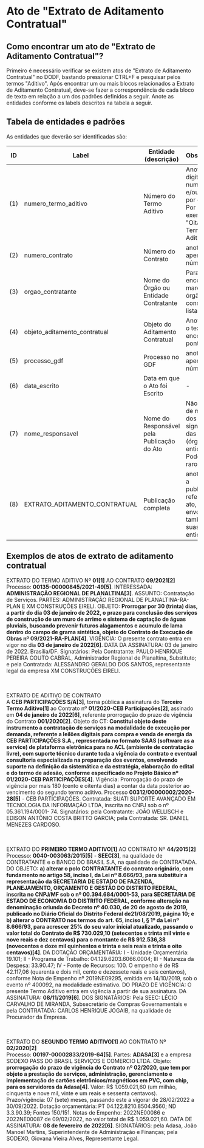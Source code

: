 # Ato de "Extrato de Aditamento Contratual"


## Como encontrar um ato de "Extrato de Aditamento Contratual"?

Primeiro é necessário verificar se existem atos de "Extrato de Aditamento Contratual" no DODF, bastando pressionar CTRL+F e pesquisar pelos termos "Aditivo". Após encontrar um ou mais blocos relacionados a Extrato de Aditamento Contratual, deve-se fazer a correspondência de cada bloco de texto em relação a um dos padrões definidos a seguir. Anote as entidades conforme os labels descritos na tabela a seguir.

## Tabela de entidades e padrões

As entidades que deverão ser identificadas são:

ID | Label | Entidade (descrição)  | Observação
------- | ------- | ------- | ------- 
(1) | numero_termo_aditivo | Número do Termo Aditivo | Anotar os dígitos numéricos e/ou escrito por extenso. Por exemplo, "Oitavo Termo Aditivo"
(2) | numero_contrato | Número do Contrato | anotar apenas os números
(3) | orgao_contratante | Nome do Órgão ou Entidade Contratante | Para encontrar e marcar o órgão, consulte a lista [aqui](../listagem_orgaos.md)
(4) | objeto_aditamento_contratual | Objeto do Aditamento Contratual | Anotar todo o texto até encontrar o ponto final
(5) | processo_gdf | Processo no GDF | anotar apenas os números
(6) | data_escrito | Data em que o Ato foi Escrito | -
(7) | nome_responsavel | Nome do Responsável pela Publicação do Ato  | Não é nome de nenhum dos signatários das partes (órgão e entidade). Pode ser raro.
(8) | EXTRATO_ADITAMENTO_CONTRATUAL | Publicação completa | anotar toda a publicação referente ao ato, envolvendo também as suas entidades


## Exemplos de atos de extrato de aditamento contratual


EXTRATO DO TERMO ADITIVO Nº **01[1]** AO CONTRATO **09/2021[2]**<br>
Processo: **00135-00000845/2021-49[5]**. INTERESSADA: **ADMINISTRAÇÃO REGIONAL DE PLANALTINA[3]**. ASSUNTO: Contratação de Serviços. PARTES: ADMINISTRAÇÃO REGIONAL DE PLANALTINA-RA-PLAN E XM CONSTRUÇÕES EIRELI. OBJETO: **Prorrogar por 30 (trinta) dias, a partir do dia 03 de janeiro de 2022, o prazo para conclusão dos serviços de construção de um muro de arrimo e sistema de captação de águas pluviais, buscando prevenir futuros alagamentos e acumulo de lama dentro do campo de grama sintética, objeto do Contrato de Execução de Obras nº 09/2021-RA-PLAN[4]**. VIGÊNCIA: O presente contrato entra em vigor no dia **03 de janeiro de 2022[6]**. DATA DA ASSINATURA: 03 de janeiro de 2022. Brasília/DF. Signatários: Pela Contratante: PAULO HENRIQUE PEREIRA COUTO CABRAL, Administrador Regional de Planaltina, Substituto; e pela Contratada: ALESSANDRO GERALDO DOS SANTOS, representante legal da empresa XM CONSTRUÇÕES EIRELI.<br><br><br>


EXTRATO DE ADITIVO DE CONTRATO<br>
A **CEB PARTICIPAÇÕES S/A[3]**, torna pública a assinatura do **Terceiro Termo Aditivo[1]** ao Contrato nº **01/2020-CEB Participações[2]**, assinado em **04 de janeiro de 2022[6]**, referente prorrogação do prazo de vigência do Contrato **001/2020[2]**. Objeto do CT: **Constitui objeto deste instrumento a contratação de serviços na modalidade de execução por demanda, referente a leilões digitais para compra e venda de energia da CEB PARTICIPAÇÕES S.A., representada no formato SAAS (software as a service) de plataforma eletrônica para no ACL (ambiente de contratação livre), com suporte técnico durante toda a vigência do contrato e eventual consultoria especializada na preparação dos eventos, envolvendo suporte na definição da sistemática e da estratégia, elaboração do edital e do termo de adesão, conforme especificado no Projeto Básico nº 01/2020-CEB PARTICIPAÇÕES[4]**. Vigência: Prorrogação do prazo de vigência por mais 180 (cento e oitenta dias) a contar da data posterior ao vencimento do segundo termo aditivo. Processo **00312/00000002/2020-28[5]** - CEB PARTICIPAÇÕES. Contratada: SUATI SUPORTE AVANÇADO EM TECNOLOGIA DA INFORMAÇÃO LTDA, inscrita no CNPJ sob o nº 05.361.194/0001- 74. Signatários: pela Contratante: JOÃO WELLISCH e EDISON ANTÔNIO COSTA BRITTO GARCIA; pela Contratada: SR. DANIEL MENEZES CARDOSO.<br><br><br>

EXTRATO DO **PRIMEIRO TERMO ADITIVO[1]** AO CONTRATO Nº **44/2015[2]**<br>
Processo: **0040-003063/2015[5]** - **SEEC[3]**, na qualidade de CONTRATANTE e o BANCO DO BRASIL S.A, na qualidade de CONTRATADA. DO OBJETO: **a) alterar o polo CONTRATANTE do contrato originário, com fundamento no artigo 58, inciso I, da Lei nº 8.666/93, para substituir a representação da SECRETARIA DE ESTADO DE FAZENDA, PLANEJAMENTO, ORÇAMENTO E GESTÃO DO DISTRITO FEDERAL, inscrita no CNPJ/MF sob o nº 00.394.684/0001-53, para SECRETARIA DE ESTADO DE ECONOMIA DO DISTRITO FEDERAL, conforme alteração na denominação oriunda do Decreto nº 40.030, de 20 de agosto de 2019, publicado no Diário Oficial do Distrito Federal de21/08/2019, página 10; e b) alterar o CONTRATO nos termos do art. 65, inciso I, § 1º da Lei nº 8.666/93, para acrescer 25% do seu valor inicial atualizado, passando o valor total do Contrato de R$ 730.029,10 (setecentos e trinta mil vinte e nove reais e dez centavos) para o montante de R$ 912.536,38 (novecentos e doze mil quinhentos e trinta e seis reais e trinta e oito centavos)[4]**. DA DOTAÇÃO ORÇAMENTÁRIA: I - Unidade Orçamentária: 19.101; II - Programa de Trabalho: 04.129.6203.6066.0004; III - Natureza da Despesa: 33.90.47; IV - Fonte de Recursos: 100. O empenho é de R$ 42.117,06 (quarenta e dois mil, cento e dezessete reais e seis centavos), conforme Nota de Empenho nº 2019NE09295, emitida em 14/10/2019, sob o evento nº 400092, na modalidade estimativo. DO PRAZO DE VIGÊNCIA: O presente Termo Aditivo entra em vigência a partir de sua assinatura. DA ASSINATURA: **08/11/2019[6]**. DOS SIGNATÁRIOS: Pela SEEC: LÉCIO CARVALHO DE MIRANDA, Subsecretário de Compras Governamentais e pela CONTRATADA: CARLOS HENRIQUE JOGAIB, na qualidade de Procurador da Empresa.<br><br><br>

EXTRATO DO **SEGUNDO TERMO ADITIVO[1]** AO CONTRATO Nº **02/2020[2]**<br>
Processo: **00197-00002833/2019-64[5]**. Partes: **ADASA[3]** e a empresa SODEXO PASS DO BRASIL SERVIÇOS E COMERCIO LTDA. Objeto: **prorrogação do prazo de vigência do Contrato nº 02/2020, que tem por objeto a prestação de serviços, administração, gerenciamento e implementação de cartões eletrônicos/magnéticos em PVC, com chip, para os servidores da Adasa[4]**. Valor: R$ 1.059.021,60 (um milhão, cinquenta e nove mil, vinte e um reais e sessenta centavos). Prazo/vigência: 07 (sete) meses, passando este a vigorar de 28/02/2022 a 30/09/2022. Dotação orçamentária: PT 04.122.8210.8504.9560; ND 3.3.90.39; Fontes 150/151. Notas de Empenho: 2022NE00086 e 2022NE00087 de 09/02/2022, no valor total de R$ 1.059.021,60. DATA DE ASSINATURA: **08 de fevereiro de 2022[6]**. SIGNATÁRIOS: pela Adasa, João Manoel Martins, Superintendente de Administração e Finanças; pela SODEXO, Giovana Vieira Alves, Representante Legal.
